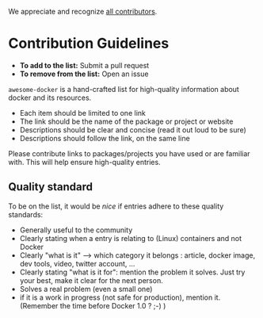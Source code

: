 We appreciate and recognize [all contributors](https://github.com/veggiemonk/awesome-docker/graphs/contributors).

# Contribution Guidelines

- **To add to the list:** Submit a pull request
- **To remove from the list:** Open an issue

`awesome-docker` is a hand-crafted list for high-quality information about docker and its resources.

- Each item should be limited to one link
- The link should be the name of the package or project or website
- Descriptions should be clear and concise (read it out loud to be sure)
- Descriptions should follow the link, on the same line

Please contribute links to packages/projects you have used or are familiar with. This will help ensure high-quality entries.


## Quality standard

To be on the list, it would be *nice* if entries adhere to these quality standards:

- Generally useful to the community
- Clearly stating when a entry is relating to (Linux) containers and not Docker
- Clearly "what is it" --> which category it belongs : article, docker image, dev tools, video, twitter account, ...
- Clearly stating "what is it for": mention the problem it solves. Just try your best, make it clear for the next person.
- Solves a real problem (even a small one)
- if it is a work in progress (not safe for production), mention it. (Remember the time before Docker 1.0 ? ;-) )
